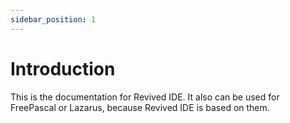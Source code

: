 ```yaml
---
sidebar_position: 1
---
```


# Introduction

This is the documentation for Revived IDE. It also can be used for FreePascal or Lazarus, because Revived IDE is based on them.

